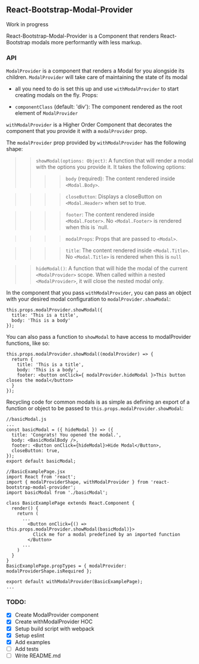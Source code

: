 ## React-Bootstrap-Modal-Provider

Work in progress

React-Bootstrap-Modal-Provider is a Component that renders React-Bootstrap
modals more performantly with less markup.

### API

`ModalProvider` is a component that renders a Modal for you alongside its
children. `ModalProvider` will take care of maintaining the state of its modal

- all you need to do is set this up and use `withModalProvider` to start creating
  modals on the fly. Props:

- `componentClass` (default: 'div'): The component rendered as the root element
of `ModalProvider`

`withModalProvider` is a Higher Order Component that decorates the component that you
provide it with a `modalProvider` prop.

The `modalProvider` prop provided by `withModalProvider` has the following shape:
>> `showModal(options: Object)`: A function that will render a modal with the options you provide it.
>> It takes the following options:
>>>> `body` (required): The content rendered inside `<Modal.Body>`.

>>>> `closeButton`: Displays a closeButton on `<Modal.Header>` when set to true.

>>>> `footer`: The content rendered inside `<Modal.Footer>`. No `<Modal.Footer>` is rendered when this is `null.

>>>> `modalProps`: Props that are passed to `<Modal>`.

>>>> `title`: The content rendered inside `<Modal.Title>`. No `<Modal.Title>` is rendered when this is `null`

>> `hideModal()`: A function that will hide the modal of the current `<ModalProvider>` scope. When called within a nested `<ModalProvider>`, it will close the nested modal only.

In the component that you pass `withModalProvider`, you can pass an object with
your desired modal configuration to `modalProvider.showModal`:

```es6
this.props.modalProvider.showModal({
  title: 'This is a title',
  body: 'This is a body'
});
```

You can also pass a function to `showModal` to have access to modalProvider functions,
like so:

```es6
this.props.modalProvider.showModal((modalProvider) => {
  return {
    title: 'This is a title',
    body: 'This is a body',
    footer: <button onClick={ modalProvider.hideModal }>This button closes the modal</button>
  }
});
```

Recycling code for common modals is as simple as defining an export of a function or object to be passed to `this.props.modalProvider.showModal`:

```es6
//basicModal.js
...
const basicModal = ({ hideModal }) => ({
  title: 'Congrats! You opened the modal.',
  body: <BasicModalBody />,
  footer: <Button onClick={hideModal}>Hide Modal</Button>,
  closeButton: true,
});
export default basicModal;
```

```es6
//BasicExamplePage.jsx
import React from 'react';
import { modalProviderShape, withModalProvider } from 'react-bootstrap-modal-provider';
import basicModal from './basicModal';

class BasicExamplePage extends React.Component {
  render() {
    return (
      ...
        <Button onClick={() => this.props.modalProvider.showModal(basicModal)}>
          Click me for a modal predefined by an imported function
        </Button>
      ...
    )
  }
}
BasicExamplePage.propTypes = { modalProvider: modalProviderShape.isRequired };

export default withModalProvider(BasicExamplePage);
...
```


### TODO:
- [x] Create ModalProvider component
- [x] Create withModalProvider HOC
- [x] Setup build script with webpack
- [x] Setup eslint
- [x] Add examples
- [ ] Add tests
- [ ] Write README.md
